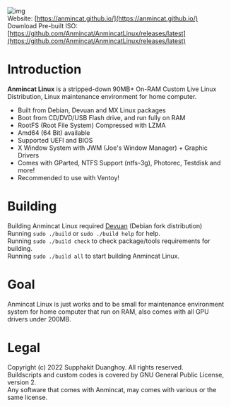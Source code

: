 ![img](https://anmincat.github.io/web/img/logo_big.png) <br>
Website: [https://anmincat.github.io/](https://anmincat.github.io/) <br>
Download Pre-built ISO: [https://github.com/Anmincat/AnmincatLinux/releases/latest](https://github.com/Anmincat/AnmincatLinux/releases/latest)

# Introduction
**Anmincat Linux** is a stripped-down 90MB+ On-RAM Custom Live Linux Distribution, Linux maintenance environment for home computer.

* Built from Debian, Devuan and MX Linux packages
* Boot from CD/DVD/USB Flash drive, and run fully on RAM
* RootFS (Root File System) Compressed with LZMA
* Amd64 (64 Bit) available
* Supported UEFI and BIOS
* X Window System with JWM (Joe's Window Manager) + Graphic Drivers
* Comes with GParted, NTFS Support (ntfs-3g), Photorec, Testdisk and more!
* Recommended to use with Ventoy!

# Building
Building Anmincat Linux required [Devuan](https://www.devuan.org) (Debian fork distribution) <br>
Running ``sudo ./build`` or ``sudo ./build help`` for help. <br>
Running ``sudo ./build check`` to check package/tools requirements for building. <br>
Running ``sudo ./build all`` to start building Anmincat Linux.

# Goal
Anmincat Linux is just works and to be small for maintenance environment system for home computer that run on RAM, also comes with all GPU drivers under 200MB.

# Legal
Copyright (c) 2022 Supphakit Duanghoy. All rights reserved. <br>
Buildscripts and custom codes is covered by GNU General Public License, version 2. <br>
Any software that comes with Anmincat, may comes with various or the same license.
